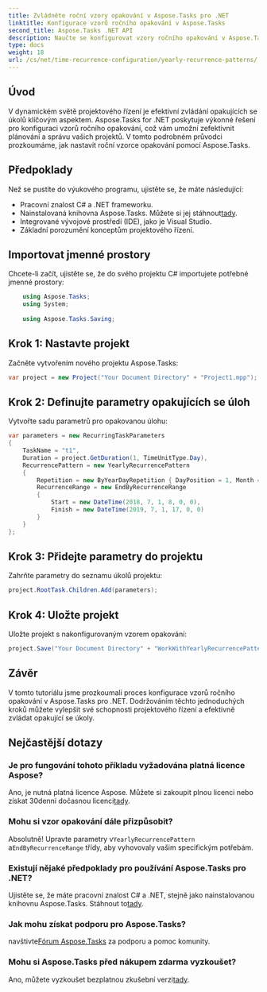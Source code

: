 ```yaml
---
title: Zvládněte roční vzory opakování v Aspose.Tasks pro .NET
linktitle: Konfigurace vzorů ročního opakování v Aspose.Tasks
second_title: Aspose.Tasks .NET API
description: Naučte se konfigurovat vzory ročního opakování v Aspose.Tasks pro .NET. Vylepšete své dovednosti projektového řízení pomocí tohoto podrobného průvodce.
type: docs
weight: 18
url: /cs/net/time-recurrence-configuration/yearly-recurrence-patterns/
---
```

## Úvod
V dynamickém světě projektového řízení je efektivní zvládání opakujících se úkolů klíčovým aspektem. Aspose.Tasks for .NET poskytuje výkonné řešení pro konfiguraci vzorů ročního opakování, což vám umožní zefektivnit plánování a správu vašich projektů. V tomto podrobném průvodci prozkoumáme, jak nastavit roční vzorce opakování pomocí Aspose.Tasks.
## Předpoklady
Než se pustíte do výukového programu, ujistěte se, že máte následující:
- Pracovní znalost C# a .NET frameworku.
-  Nainstalovaná knihovna Aspose.Tasks. Můžete si jej stáhnout[tady](https://releases.aspose.com/tasks/net/).
- Integrované vývojové prostředí (IDE), jako je Visual Studio.
- Základní porozumění konceptům projektového řízení.
## Importovat jmenné prostory
Chcete-li začít, ujistěte se, že do svého projektu C# importujete potřebné jmenné prostory:
```csharp
    using Aspose.Tasks;
    using System;
    
    using Aspose.Tasks.Saving;
```
## Krok 1: Nastavte projekt
Začněte vytvořením nového projektu Aspose.Tasks:
```csharp
var project = new Project("Your Document Directory" + "Project1.mpp");
```
## Krok 2: Definujte parametry opakujících se úloh
Vytvořte sadu parametrů pro opakovanou úlohu:
```csharp
var parameters = new RecurringTaskParameters
{
    TaskName = "t1",
    Duration = project.GetDuration(1, TimeUnitType.Day),
    RecurrencePattern = new YearlyRecurrencePattern
    {
        Repetition = new ByYearDayRepetition { DayPosition = 1, Month = Month.July },
        RecurrenceRange = new EndByRecurrenceRange
        {
            Start = new DateTime(2018, 7, 1, 8, 0, 0),
            Finish = new DateTime(2019, 7, 1, 17, 0, 0)
        }
    }
};
```
## Krok 3: Přidejte parametry do projektu
Zahrňte parametry do seznamu úkolů projektu:
```csharp
project.RootTask.Children.Add(parameters);
```
## Krok 4: Uložte projekt
Uložte projekt s nakonfigurovaným vzorem opakování:
```csharp
project.Save("Your Document Directory" + "WorkWithYearlyRecurrencePattern_out.mpp", SaveFileFormat.Mpp);
```
## Závěr
V tomto tutoriálu jsme prozkoumali proces konfigurace vzorů ročního opakování v Aspose.Tasks pro .NET. Dodržováním těchto jednoduchých kroků můžete vylepšit své schopnosti projektového řízení a efektivně zvládat opakující se úkoly.
## Nejčastější dotazy
### Je pro fungování tohoto příkladu vyžadována platná licence Aspose?
 Ano, je nutná platná licence Aspose. Můžete si zakoupit plnou licenci nebo získat 30denní dočasnou licenci[tady](https://purchase.aspose.com/temporary-license/).
### Mohu si vzor opakování dále přizpůsobit?
 Absolutně! Upravte parametry v`YearlyRecurrencePattern` a`EndByRecurrenceRange` třídy, aby vyhovovaly vašim specifickým potřebám.
### Existují nějaké předpoklady pro používání Aspose.Tasks pro .NET?
 Ujistěte se, že máte pracovní znalost C# a .NET, stejně jako nainstalovanou knihovnu Aspose.Tasks. Stáhnout to[tady](https://releases.aspose.com/tasks/net/).
### Jak mohu získat podporu pro Aspose.Tasks?
 navštivte[Fórum Aspose.Tasks](https://forum.aspose.com/c/tasks/15) za podporu a pomoc komunity.
### Mohu si Aspose.Tasks před nákupem zdarma vyzkoušet?
 Ano, můžete vyzkoušet bezplatnou zkušební verzi[tady](https://releases.aspose.com/).